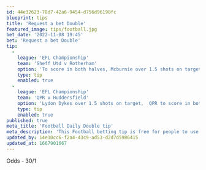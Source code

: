```yaml
---
id: 44e32623-78d7-42a6-9454-d756d96198fc
blueprint: tips
title: 'Request a bet Double'
featured_image: tips/football.jpg
bet_date: '2022-11-08 19:45'
bet: 'Request a bet Double'
tip:
  -
    league: 'EFL Championship'
    team: 'Sheff Utd v Rotherham'
    option: 'To score in both halves, Mcburnie over 1.5 shots on target, Both teams to receive a card'
    type: tip
    enabled: true
  -
    league: 'EFL Championship'
    team: 'QPR v Huddersfield'
    option: 'Lydon Dykes over 1.5 shots on target,  QPR to score in both halves'
    type: tip
    enabled: true
published: true
meta_title: 'Football Daily Double tip'
meta_description: 'This Football betting tip is free for people to use who are looking for Football tips. UK football tips daily. Lets beat the bookies. Winning Bets'
updated_by: 14e10cc6-f2a4-43c9-ad53-d2d7d5986415
updated_at: 1667901667
---
```

Odds - 30/1